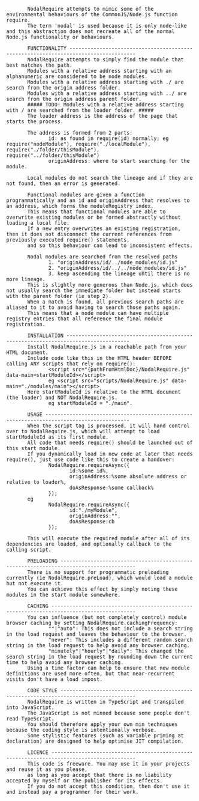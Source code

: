 <style type="text/css">
 p	{
	margin-bottom:.0001pt;
	font-size:10.0pt;
	font-family:monospace;
	margin-left:0cm;
	margin-right:0cm;
	margin-top:0cm;
}
</style>
</head>
<body>
<p><span>&nbsp;&nbsp;&nbsp;&nbsp;&nbsp;&nbsp; NodalRequire attempts to mimic some of the environmental behaviours of the CommonJS/Node.js function require.<o:p></o:p></span></p>
<p><span>&nbsp;&nbsp;&nbsp;&nbsp;&nbsp;&nbsp; The term 'nodal' is used because it is only node-like and this abstraction does not recreate all of the normal Node.js functionality or behaviours.<o:p></o:p></span></p>
<p><span><o:p>&nbsp;</o:p></span></p>
<p><span>&nbsp;&nbsp;&nbsp;&nbsp;&nbsp;&nbsp; FUNCTIONALITY ------------------------------------------------------------------------------------<o:p></o:p></span></p>
<p><span>&nbsp;&nbsp;&nbsp;&nbsp;&nbsp;&nbsp; NodalRequire attempts to simply find the module that best matches the path.<o:p></o:p></span></p>
<p><span>&nbsp;&nbsp;&nbsp;&nbsp;&nbsp;&nbsp; Modules with a relative address starting with an alphanumeric are considered to be node modules.<o:p></o:p></span></p>
<p><span>&nbsp;&nbsp;&nbsp;&nbsp;&nbsp;&nbsp; Modules with a relative address starting with ./ are search from the origin address folder.<o:p></o:p></span></p>
<p><span>&nbsp;&nbsp;&nbsp;&nbsp;&nbsp;&nbsp; Modules with a relative address starting with ../ are search from the origin address parent folder.<o:p></o:p></span></p>
<p><span>&nbsp;&nbsp;&nbsp;&nbsp;&nbsp;&nbsp; ##### TODO: Modules with a relative address starting with / are searched from the loader folder. #####<o:p></o:p></span></p>
<p><span>&nbsp;&nbsp;&nbsp;&nbsp;&nbsp;&nbsp; The loader address is the address of the page that starts the process.<o:p></o:p></span></p>
<p><span><o:p>&nbsp;</o:p></span></p>
<p><span>&nbsp;&nbsp;&nbsp;&nbsp;&nbsp;&nbsp; The address is formed from 2 parts: <o:p></o:p></span></p>
<p><span>&nbsp;&nbsp;&nbsp;&nbsp;&nbsp;&nbsp;&nbsp;&nbsp;&nbsp;&nbsp;&nbsp;&nbsp;&nbsp; id: as found in require(id) normally; eg require("nodeModule"), require("./localModule"), require("./folder/thisModule"), require("../folder/thisModule")<o:p></o:p></span></p>
<p><span>&nbsp;&nbsp;&nbsp;&nbsp;&nbsp;&nbsp;&nbsp;&nbsp;&nbsp;&nbsp;&nbsp;&nbsp;&nbsp; originAddress: where to start searching for the module.<o:p></o:p></span></p>
<p><span><o:p>&nbsp;</o:p></span></p>
<p><span>&nbsp;&nbsp;&nbsp;&nbsp;&nbsp;&nbsp; Local modules do not search the lineage and if they are not found, then an error is generated.<o:p></o:p></span></p>
<p><span><o:p>&nbsp;</o:p></span></p>
<p><span>&nbsp;&nbsp;&nbsp;&nbsp;&nbsp;&nbsp; Functional modules are given a function programmatically and an id and originAddress that resolves to an address, which forms the moduleRegistry index.<o:p></o:p></span></p>
<p><span>&nbsp;&nbsp;&nbsp;&nbsp;&nbsp;&nbsp; This means that functional modules are able to overwrite existing modules or be formed abstractly without loading a local file.<o:p></o:p></span></p>
<p><span>&nbsp;&nbsp;&nbsp;&nbsp;&nbsp;&nbsp; If a new entry overwrites an existing registration, then it does not disconnect the current references from previously executed require() statements,<o:p></o:p></span></p>
<p><span>&nbsp;&nbsp;&nbsp;&nbsp;&nbsp;&nbsp; and so this behaviour can lead to inconsistent effects.<o:p></o:p></span></p>
<p><span><o:p>&nbsp;</o:p></span></p>
<p><span>&nbsp;&nbsp;&nbsp;&nbsp;&nbsp;&nbsp; Nodal modules are searched from the resolved paths <o:p></o:p></span></p>
<p><span>&nbsp;&nbsp;&nbsp;&nbsp;&nbsp;&nbsp;&nbsp;&nbsp;&nbsp;&nbsp;&nbsp;&nbsp;&nbsp; 1. "originAddress/id/../node_modules/id.js"<o:p></o:p></span></p>
<p><span>&nbsp;&nbsp;&nbsp;&nbsp;&nbsp;&nbsp;&nbsp;&nbsp;&nbsp;&nbsp;&nbsp;&nbsp;&nbsp; 2. "originAddress/id/../../node_modules/id.js"<o:p></o:p></span></p>
<p><span>&nbsp;&nbsp;&nbsp;&nbsp;&nbsp;&nbsp;&nbsp;&nbsp;&nbsp;&nbsp;&nbsp;&nbsp;&nbsp; 3. keep ascending the lineage until there is no more lineage.<o:p></o:p></span></p>
<p><span>&nbsp;&nbsp;&nbsp;&nbsp;&nbsp;&nbsp; This is slightly more generous than Node.js, which does not usually search the immediate folder but instead starts with the parent folder (ie step 2).<o:p></o:p></span></p>
<p><span>&nbsp;&nbsp;&nbsp;&nbsp;&nbsp;&nbsp; When a match is found, all previous search paths are aliased to it to avoid having to search those paths again.<o:p></o:p></span></p>
<p><span>&nbsp;&nbsp;&nbsp;&nbsp;&nbsp;&nbsp; This means that a node module can have multiple registry entries that all reference the final module registration.<o:p></o:p></span></p>
<p><span><o:p>&nbsp;</o:p></span></p>
<p><span>&nbsp;&nbsp;&nbsp;&nbsp;&nbsp;&nbsp; INSTALLATION -----------------------------------------------------------------------------------<o:p></o:p></span></p>
<p><span>&nbsp;&nbsp;&nbsp;&nbsp;&nbsp;&nbsp; Install NodalRequire.js in a reachable path from your HTML document.<o:p></o:p></span></p>
<p><span>&nbsp;&nbsp;&nbsp;&nbsp;&nbsp;&nbsp; Include code like this in the HTML header BEFORE calling ANY scripts that rely on require(): <o:p></o:p></span></p>
<p><span>&nbsp;&nbsp;&nbsp;&nbsp;&nbsp;&nbsp;&nbsp;&nbsp;&nbsp;&nbsp;&nbsp;&nbsp;&nbsp; &lt;script src="{pathFromHtmlDoc}/NodalRequire.js" data-main=startModuleId&gt;&lt;/script&gt;<o:p></o:p></span></p>
<p><span>&nbsp;&nbsp;&nbsp;&nbsp;&nbsp;&nbsp;&nbsp;&nbsp;&nbsp;&nbsp;&nbsp;&nbsp;&nbsp; eg &lt;script src="scripts/NodalRequire.js" data-main="./modules/main"&gt;&lt;/script&gt;<o:p></o:p></span></p>
<p><span>&nbsp;&nbsp;&nbsp;&nbsp;&nbsp;&nbsp; Here startModuleId is relative to the HTML document (the loader) and NOT NodalRequire.js.<o:p></o:p></span></p>
<p><span>&nbsp;&nbsp;&nbsp;&nbsp;&nbsp;&nbsp;&nbsp;&nbsp;&nbsp;&nbsp;&nbsp;&nbsp;&nbsp; eg startModuleId = "./main".<o:p></o:p></span></p>
<p><span><o:p>&nbsp;</o:p></span></p>
<p><span>&nbsp;&nbsp;&nbsp;&nbsp;&nbsp;&nbsp; USAGE ------------------------------------------------------------------------------------------<o:p></o:p></span></p>
<p><span>&nbsp;&nbsp;&nbsp;&nbsp;&nbsp;&nbsp; When the script tag is processed, it will hand control over to NodalRequire.js, which will attempt to load startModuleId as its first module.<o:p></o:p></span></p>
<p><span>&nbsp;&nbsp;&nbsp;&nbsp;&nbsp;&nbsp; All code that needs require() should be launched out of this start module.<o:p></o:p></span></p>
<p><span>&nbsp;&nbsp;&nbsp;&nbsp;&nbsp;&nbsp; If you dynamically load in new code at later that needs require(), just use code like this to create a handover:<o:p></o:p></span></p>
<p><span>&nbsp;&nbsp;&nbsp;&nbsp;&nbsp;&nbsp;&nbsp;&nbsp;&nbsp;&nbsp;&nbsp;&nbsp;&nbsp; NodalRequire.requireAsync({<o:p></o:p></span></p>
<p><span>&nbsp;&nbsp;&nbsp;&nbsp;&nbsp;&nbsp;&nbsp;&nbsp;&nbsp;&nbsp;&nbsp;&nbsp;&nbsp;&nbsp;&nbsp;&nbsp;&nbsp;&nbsp;&nbsp;&nbsp; id:%some id%,<o:p></o:p></span></p>
<p><span>&nbsp;&nbsp;&nbsp;&nbsp;&nbsp;&nbsp;&nbsp;&nbsp;&nbsp;&nbsp;&nbsp;&nbsp;&nbsp;&nbsp;&nbsp;&nbsp;&nbsp;&nbsp;&nbsp;&nbsp; originAddress:%some absolute address or relative to loader%,<o:p></o:p></span></p>
<p><span>&nbsp;&nbsp;&nbsp;&nbsp;&nbsp;&nbsp;&nbsp;&nbsp;&nbsp;&nbsp;&nbsp;&nbsp;&nbsp;&nbsp;&nbsp;&nbsp;&nbsp;&nbsp;&nbsp;&nbsp; doAsResponse:%some callback%<o:p></o:p></span></p>
<p><span>&nbsp;&nbsp;&nbsp;&nbsp;&nbsp;&nbsp;&nbsp;&nbsp;&nbsp;&nbsp;&nbsp;&nbsp;&nbsp; });<o:p></o:p></span></p>
<p><span>&nbsp;&nbsp;&nbsp;&nbsp;&nbsp;&nbsp; eg<o:p></o:p></span></p>
<p><span>&nbsp;&nbsp;&nbsp;&nbsp;&nbsp;&nbsp;&nbsp;&nbsp;&nbsp;&nbsp;&nbsp;&nbsp;&nbsp; NodalRequire.requireAsync({<o:p></o:p></span></p>
<p><span>&nbsp;&nbsp;&nbsp;&nbsp;&nbsp;&nbsp;&nbsp;&nbsp;&nbsp;&nbsp;&nbsp;&nbsp;&nbsp;&nbsp;&nbsp;&nbsp;&nbsp;&nbsp;&nbsp;&nbsp; id:"./myModule",<o:p></o:p></span></p>
<p><span>&nbsp;&nbsp;&nbsp;&nbsp;&nbsp;&nbsp;&nbsp;&nbsp;&nbsp;&nbsp;&nbsp;&nbsp;&nbsp;&nbsp;&nbsp;&nbsp;&nbsp;&nbsp;&nbsp;&nbsp; originAddress:"",<o:p></o:p></span></p>
<p><span>&nbsp;&nbsp;&nbsp;&nbsp;&nbsp;&nbsp;&nbsp;&nbsp;&nbsp;&nbsp;&nbsp;&nbsp;&nbsp;&nbsp;&nbsp;&nbsp;&nbsp;&nbsp;&nbsp;&nbsp; doAsResponse:cb<o:p></o:p></span></p>
<p><span>&nbsp;&nbsp;&nbsp;&nbsp;&nbsp;&nbsp;&nbsp;&nbsp;&nbsp;&nbsp;&nbsp;&nbsp;&nbsp; });<o:p></o:p></span></p>
<p><span><o:p>&nbsp;</o:p></span></p>
<p><span>&nbsp;&nbsp;&nbsp;&nbsp;&nbsp;&nbsp; This will execute the required module after all of its dependencies are loaded, and optionally callback to the calling script.<o:p></o:p></span></p>
<p><span><o:p>&nbsp;</o:p></span></p>
<p><span>&nbsp;&nbsp;&nbsp;&nbsp;&nbsp;&nbsp; PRELOADING ---------------------------------------------------------------------------------------<o:p></o:p></span></p>
<p><span>&nbsp;&nbsp;&nbsp;&nbsp;&nbsp;&nbsp; There is no support for programmatic preloading currently (ie NodalRequire.preLoad), which would load a module but not execute it.<o:p></o:p></span></p>
<p><span>&nbsp;&nbsp;&nbsp;&nbsp;&nbsp;&nbsp; You can achieve this effect by simply noting these modules in the start module somewhere.<o:p></o:p></span></p>
<p><span><o:p>&nbsp;</o:p></span></p>
<p><span>&nbsp;&nbsp;&nbsp;&nbsp;&nbsp;&nbsp; CACHING ------------------------------------------------------------------------------------------<o:p></o:p></span></p>
<p><span>&nbsp;&nbsp;&nbsp;&nbsp;&nbsp;&nbsp; You can influence (but not completely control) module browser caching by setting NodalRequire.cachingFrequency:<o:p></o:p></span></p>
<p><span>&nbsp;&nbsp;&nbsp;&nbsp;&nbsp;&nbsp;&nbsp;&nbsp;&nbsp;&nbsp;&nbsp;&nbsp;&nbsp; ""|"auto": This does not include a search string in the load request and leaves the behaviour to the browser.<o:p></o:p></span></p>
<p><span>&nbsp;&nbsp;&nbsp;&nbsp;&nbsp;&nbsp;&nbsp;&nbsp;&nbsp;&nbsp;&nbsp;&nbsp;&nbsp; "never": This includes a different random search string in the load request to help avoid any browser caching.<o:p></o:p></span></p>
<p><span>&nbsp;&nbsp;&nbsp;&nbsp;&nbsp;&nbsp;&nbsp;&nbsp;&nbsp;&nbsp;&nbsp;&nbsp;&nbsp; "minutely"|"hourly"|"daily": This changed the search string in the load request by rounding down the current time to help avoid any browser caching.<o:p></o:p></span></p>
<p><span>&nbsp;&nbsp;&nbsp;&nbsp;&nbsp;&nbsp; Using a time factor can help to ensure that new module definitions are used more often, but that near-recurrent visits don't have a load impost.<o:p></o:p></span></p>
<p><span><o:p>&nbsp;</o:p></span></p>
<p><span>&nbsp;&nbsp;&nbsp;&nbsp;&nbsp;&nbsp; CODE STYLE ---------------------------------------------------------------------------------------<o:p></o:p></span></p>
<p><span>&nbsp;&nbsp;&nbsp;&nbsp;&nbsp;&nbsp; NodalRequire is written in TypeScript and transpiled into JavaScript.<o:p></o:p></span></p>
<p><span>&nbsp;&nbsp;&nbsp;&nbsp;&nbsp;&nbsp; The JavaScript is not minned because some people don't read TypeScript.<o:p></o:p></span></p>
<p><span>&nbsp;&nbsp;&nbsp;&nbsp;&nbsp;&nbsp; You should therefore apply your own min techniques because the coding style is intentionally verbose.<o:p></o:p></span></p>
<p><span>&nbsp;&nbsp;&nbsp;&nbsp;&nbsp;&nbsp; Some stylistic features (such as variable priming at declaration) are designed to help optimise JIT compilation.<o:p></o:p></span></p>
<p><span><o:p>&nbsp;</o:p></span></p>
<p><span>&nbsp;&nbsp;&nbsp;&nbsp;&nbsp;&nbsp; LICENCE ------------------------------------------------------------------------------------------<o:p></o:p></span></p>
<p><span>&nbsp;&nbsp;&nbsp;&nbsp;&nbsp;&nbsp; This code is freeware. You may use it in your projects and reuse it as you please,<o:p></o:p></span></p>
<p><span>&nbsp;&nbsp;&nbsp;&nbsp;&nbsp;&nbsp; as long as you accept that there is no liability accepted by myself or the publisher for its effects.<o:p></o:p></span></p>
<p><span>&nbsp;&nbsp;&nbsp;&nbsp;&nbsp;&nbsp; If you do not accept this condition, then don't use it and instead pay a programmer for their work.</span><o:p></o:p></p>
</body>
